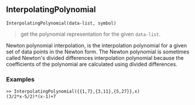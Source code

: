 ## InterpolatingPolynomial

``` 
InterpolatingPolynomial(data-list, symbol)
``` 

> get the polynomial representation for the given `data-list`.
  
Newton polynomial interpolation, is the interpolation polynomial for a given set of data points in the Newton form. The Newton polynomial is sometimes called Newton's divided differences interpolation polynomial because the coefficients of the polynomial are calculated using divided differences.

### Examples
``` 
>> InterpolatingPolynomial({{1,7},{3,11},{5,27}},x)
(3/2*x-5/2)*(x-1)+7
``` 
